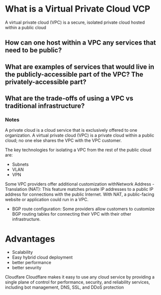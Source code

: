# What is a Virtual Private Cloud VCP
A virtual private cloud (VPC) is a secure, isolated private cloud hosted within a public cloud

## How can one host within a VPC any services that need to be public?

## What are examples of services that would live in the publicly-accessible part of the VPC? The privately-accessible part?

## What are the trade-offs of using a VPC vs traditional infrastructure?


### Notes
A private cloud is a cloud service that is exclusively offered to one organization. A virtual private cloud (VPC) is a private cloud within a public cloud; no one else shares the VPC with the VPC customer.

The key technologies for isolating a VPC from the rest of the public cloud are:
- Subnets
- VLAN
- VPN

Some VPC providers offer additional customization withNetwork Address - Translation (NAT): This feature matches private IP addresses to a public IP address for connections with the public Internet. With NAT, a public-facing website or application could run in a VPC.
- BGP route configuration: Some providers allow customers to customize BGP routing tables for connecting their VPC with their other infrastructure.

# Advantages
- Scalability
- Easy hybrid cloud deployment
- better performance
- better sevurity

Cloudfare
Cloudflare makes it easy to use any cloud service by providing a single plane of control for performance, security, and reliability services, including bot management, DNS, SSL, and DDoS protection
